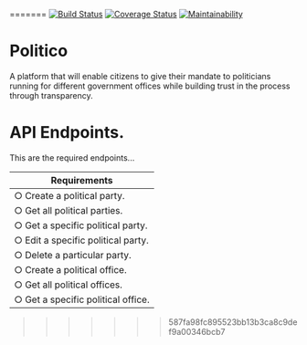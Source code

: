 
=======
[![Build Status](https://travis-ci.com/a1ch3m1s7/Politico.svg?branch=develop)](https://travis-ci.com/a1ch3m1s7/Politico) [![Coverage Status](https://coveralls.io/repos/github/a1ch3m1s7/Politico/badge.svg?branch=develop)](https://coveralls.io/github/a1ch3m1s7/Politico?branch=develop) [![Maintainability](https://api.codeclimate.com/v1/badges/f2aa7312e96fc80a8a8f/maintainability)](https://codeclimate.com/github/a1ch3m1s7/Politico/maintainability)

# Politico
A platform that will enable citizens to give their mandate to politicians running for different government offices
while building trust in the process through transparency.


# API Endpoints.

This are the required endpoints...

| Requirements                        |
| ------------------------------------|
| ○ Create a political party.         |
| ○ Get all political parties.        |
| ○ Get a specific political party.   |
| ○ Edit a specific political party.  |
| ○ Delete a particular party.        |
| ○ Create a political office.        |
| ○ Get all political offices.        |
| ○ Get a specific political office.  |




>>>>>>> 587fa98fc895523bb13b3ca8c9def9a00346bcb7
